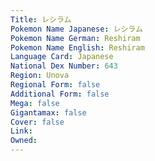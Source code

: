 ```yaml
---
﻿Title: レシラム
Pokemon Name Japanese: レシラム
Pokemon Name German: Reshiram
Pokemon Name English: Reshiram
Language Card: Japanese
National Dex Number: 643
Region: Unova
Regional Form: false
Additional Form: false
Mega: false
Gigantamax: false
Cover: false
Link: 
Owned: 
---
```

